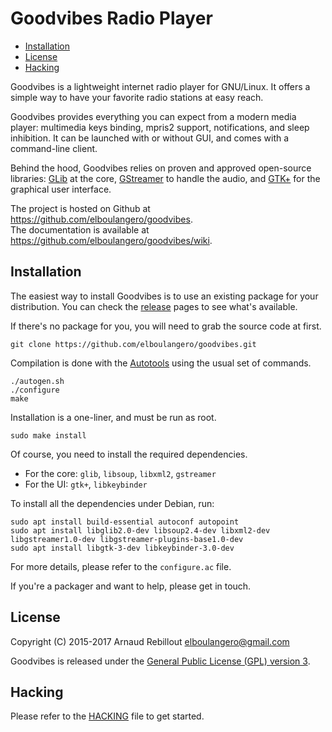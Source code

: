 Goodvibes Radio Player
======================

* [Installation](#installation)
* [License](#license)
* [Hacking](#hacking)



Goodvibes is a lightweight internet radio player for GNU/Linux. It offers a simple way to have your favorite radio stations at easy reach.

Goodvibes provides everything you can expect from a modern media player: multimedia keys binding, mpris2 support, notifications, and sleep inhibition. It can be launched with or without GUI, and comes with a command-line client.

Behind the hood, Goodvibes relies on proven and approved open-source libraries: [GLib][] at the core, [GStreamer][] to handle the audio, and [GTK+][] for the graphical user interface.

The project is hosted on Github at <https://github.com/elboulangero/goodvibes>.<br>
The documentation is available at <https://github.com/elboulangero/goodvibes/wiki>.

[glib]:      https://wiki.gnome.org/Projects/GLib
[gstreamer]: https://gstreamer.freedesktop.org/
[gtk+]:      https://www.gtk.org/



Installation
------------

The easiest way to install Goodvibes is to use an existing package for your distribution. You can check the [release][] pages to see what's available.

If there's no package for you, you will need to grab the source code at first.

	git clone https://github.com/elboulangero/goodvibes.git

Compilation is done with the [Autotools][] using the usual set of commands.

	./autogen.sh
	./configure
	make

Installation is a one-liner, and must be run as root.

	sudo make install

Of course, you need to install the required dependencies.

- For the core: `glib`, `libsoup`, `libxml2`, `gstreamer`
- For the UI: `gtk+`, `libkeybinder`

To install all the dependencies under Debian, run:

	sudo apt install build-essential autoconf autopoint
	sudo apt install libglib2.0-dev libsoup2.4-dev libxml2-dev libgstreamer1.0-dev libgstreamer-plugins-base1.0-dev
	sudo apt install libgtk-3-dev libkeybinder-3.0-dev

For more details, please refer to the `configure.ac` file.

If you're a packager and want to help, please get in touch.

[release]:   https://github.com/elboulangero/goodvibes/releases
[autotools]: https://www.gnu.org/software/automake/manual/html_node/Autotools-Introduction.html


License
-------

Copyright (C) 2015-2017 Arnaud Rebillout <elboulangero@gmail.com>

Goodvibes is released under the [General Public License (GPL) version 3](LICENSE).



Hacking
-------

Please refer to the [HACKING](HACKING.md) file to get started.
